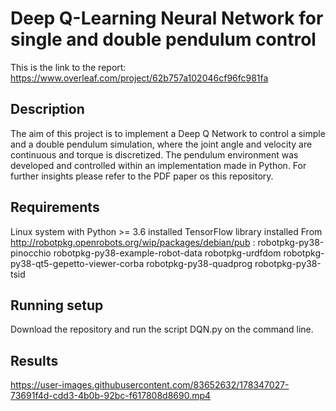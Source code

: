 # Deep Q-Learning Neural Network for single and double pendulum control
This is the link to the report: 
https://www.overleaf.com/project/62b757a102046cf96fc981fa

## Description
The aim of this project is to implement a Deep Q Network to control a simple and a double pendulum simulation, where the joint angle and velocity are continuous and torque is discretized. The pendulum environment was developed and controlled within an implementation made in Python. 
For further insights please refer to the PDF paper os this repository.

## Requirements
Linux system with Python >= 3.6 installed
TensorFlow library installed 
From http://robotpkg.openrobots.org/wip/packages/debian/pub : 
robotpkg-py38-pinocchio 
robotpkg-py38-example-robot-data 
robotpkg-urdfdom 
robotpkg-py38-qt5-gepetto-viewer-corba 
robotpkg-py38-quadprog 
robotpkg-py38-tsid


## Running setup
Download the repository and run the script DQN.py on the command line.

## Results

https://user-images.githubusercontent.com/83652632/178347027-73691f4d-cdd3-4b0b-92bc-f617808d8690.mp4






